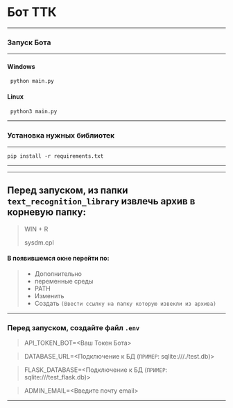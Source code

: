 # Бот ТТК
___
### Запуск **Бота**
___
#### Windows

```shell
 python main.py
```
#### Linux

```shell
 python3 main.py
```

---
### Установка нужных библиотек

---

```shell
pip install -r requirements.txt
```

---

---

## Перед запуском, из папки `text_recognition_library` извлечь архив в корневую папку:
> WIN + R
> 
> sysdm.cpl
#### В появившемся окне перейти по:
> + Дополнительно 
> + переменные среды 
> + PATH 
> + Изменить 
> + Создать `(Ввести ссылку на папку которую извекли из архива)`

---

### Перед запуском, создайте файл `.env`
> API_TOKEN_BOT=<Ваш Токен Бота>

> DATABASE_URL=<Подключение к БД (`ПРИМЕР`: sqlite:///./test.db)>

> FLASK_DATABASE=<Подключение к БД (`ПРИМЕР`: sqlite:///test_flask.db)>

> ADMIN_EMAIL=<Введите почту email>

---
